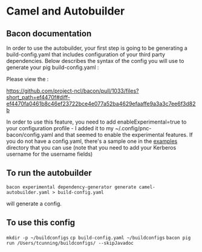 # Camel and Autobuilder

## Bacon documentation

In order to use the autobuilder, your first step is going to be generating a build-config.yaml that includes configuration of your third party dependencies.    Below describes the syntax of the config you will use to generate your pig build-config.yaml :

Please view the  : 

https://github.com/project-ncl/bacon/pull/1033/files?short_path=ef4470f#diff-ef4470fa0461b8c46ef23722bce4e077a52ba4629efaaffe9a3a3c7ee6f3d82b


In order to use this feature, you need to add enableExperimental=true to your configuration profile - I added it to my ~/.config/pnc-bacon/config.yaml and that seemed to enable the experimental features.     If you do not have a config.yaml, there's a sample one in the [examples](./examples) directory that you can use (note that you need to add your Kerberos username for the username fields)

## To run the autobuilder

``bacon experimental dependency-generator generate camel-autobuilder.yaml > build-config.yaml``

will generate a config.

## To use this config


``mkdir -p ~/buildconfigs``
``cp build-config.yaml ~/buildconfigs``
``bacon pig run /Users/tcunning/buildconfigs/ --skipJavadoc``
